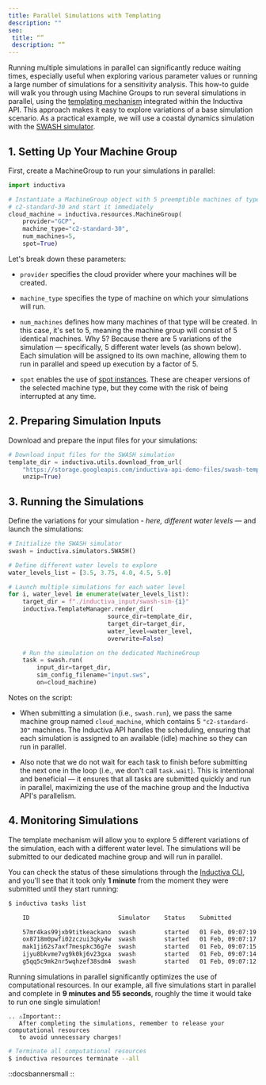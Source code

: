 ```yaml
---
title: Parallel Simulations with Templating
description: ""
seo:
 title: “”
 description: “”
---
```


Running multiple simulations in parallel can significantly reduce waiting times, 
especially useful when exploring various parameter values or running a large number 
of simulations for a sensitivity analysis. This how-to guide will walk you through 
using Machine Groups to run several simulations in parallel, using the 
[templating mechanism](templating) integrated within the Inductiva API. 
This approach makes it easy to explore variations of a base simulation scenario. 
As a practical example, we will use a coastal dynamics simulation with 
the [SWASH simulator](/guides/swash).

## 1. Setting Up Your Machine Group

First, create a MachineGroup to run your simulations in parallel:

```python
import inductiva

# Instantiate a MachineGroup object with 5 preemptible machines of type
# c2-standard-30 and start it immediately
cloud_machine = inductiva.resources.MachineGroup(
    provider="GCP",
    machine_type="c2-standard-30",
    num_machines=5,
    spot=True)
```

Let's break down these parameters:

- `provider` specifies the cloud provider where your machines will be created.

- `machine_type` specifies the type of machine on which your simulations will run.

- `num_machines` defines how many machines of that type will be created. In this case, it's set to 5, meaning 
the machine group will consist of 5 identical machines. Why 5? Because there are 5 variations of the
simulation — specifically, 5 different water levels (as shown below). Each simulation will be assigned to its own
machine, allowing them to run in parallel and speed up execution by a factor of 5.

- `spot` enables the use of [spot instances](/guides/machines/spot-machines). These are cheaper versions of the selected machine type, but they
come with the risk of being interrupted at any time.

## 2. Preparing Simulation Inputs
Download and prepare the input files for your simulations:

```python
# Download input files for the SWASH simulation
template_dir = inductiva.utils.download_from_url(
    "https://storage.googleapis.com/inductiva-api-demo-files/swash-template-example.zip",
    unzip=True)
```
## 3. Running the Simulations

Define the variations for your simulation - _here, different water levels_ — and 
launch the simulations:

```python
# Initialize the SWASH simulator
swash = inductiva.simulators.SWASH()

# Define different water levels to explore
water_levels_list = [3.5, 3.75, 4.0, 4.5, 5.0]

# Launch multiple simulations for each water level
for i, water_level in enumerate(water_levels_list):
    target_dir = f"./inductiva_input/swash-sim-{i}"  
    inductiva.TemplateManager.render_dir(
                            source_dir=template_dir,
                            target_dir=target_dir,
                            water_level=water_level,
                            overwrite=False)

    # Run the simulation on the dedicated MachineGroup
    task = swash.run(
        input_dir=target_dir,
        sim_config_filename="input.sws",
        on=cloud_machine)
```

Notes on the script:

- When submitting a simulation (i.e., `swash.run`), we pass the same machine group named `cloud_machine`, 
which contains 5 `"c2-standard-30"` machines. The Inductiva API handles the scheduling, ensuring that each 
simulation is assigned to an available (idle) machine so they can run in parallel.

- Also note that we do not wait for each task to finish before submitting the next one in the loop 
(i.e., we don't call `task.wait`). This is intentional and beneficial — it ensures that all tasks are submitted
quickly and run in parallel, maximizing the use of the machine group and the Inductiva API's parallelism.

## 4. Monitoring Simulations
The template mechanism will allow you to explore 5 different variations of the
simulation, each with a different water level. The simulations will be submitted
to our dedicated machine group and will run in parallel.

You can check the status of these simulations through the
[Inductiva CLI](/guides/api-functions/cli/),
and you'll see that it took only **1 minute** from the moment they were
submitted until they start running:

```bash
$ inductiva tasks list

    ID                         Simulator    Status    Submitted         Started           Computation Time    Resource Type

    57mr4kas99jxb9titkeackano  swash        started   01 Feb, 09:07:19  01 Feb, 09:08:03  *0:03:12            c2-standard-30
    ox8718m0pwfi02zczui3qky4w  swash        started   01 Feb, 09:07:17  01 Feb, 09:08:02  *0:03:14            c2-standard-30
    mak1ji62s7axf7mespkc36g7e  swash        started   01 Feb, 09:07:15  01 Feb, 09:08:03  *0:03:14            c2-standard-30
    ijyu8bkvme7vg9k0kj6v23gxa  swash        started   01 Feb, 09:07:14  01 Feb, 09:08:02  *0:03:16            c2-standard-30
    g5qq5c9mk2nr5wqhzef38sdm4  swash        started   01 Feb, 09:07:12  01 Feb, 009:08:01  *0:03:17            c2-standard-30
```

Running simulations in parallel significantly optimizes the use of computational 
resources. In our example, all five simulations start in parallel and complete in 
**9 minutes and 55 seconds**, roughly the time it would take to run one single 
simulation!

````{eval-rst}
.. ⚠️Important::
   After completing the simulations, remember to release your computational resources 
   to avoid unnecessary charges!
````
```bash
# Terminate all computational resources
$ inductiva resources terminate --all
```

::docsbannersmall
::

